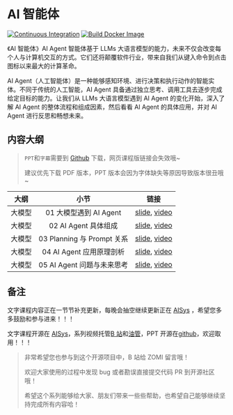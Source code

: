 <!--Copyright © ZOMI 适用于[License](https://github.com/chenzomi12/AISystem)版权许可-->

# AI 智能体

[![Continuous Integration](https://github.com/d2l-ai/d2l-en/actions/workflows/ci.yml/badge.svg)](https://github.com/d2l-ai/d2l-en/actions/workflows/ci.yml)
[![Build Docker Image](https://github.com/d2l-ai/d2l-en/actions/workflows/build-docker.yml/badge.svg)](https://github.com/d2l-ai/d2l-en/actions/workflows/build-docker.yml)

《AI 智能体》AI Agent 智能体基于 LLMs 大语言模型的能力，未来不仅会改变每个人与计算机交互的方式。它们还将颠覆软件行业，带来自我们从键入命令到点击图标以来最大的计算革命。

AI Agent（人工智能体）是一种能够感知环境、进行决策和执行动作的智能实体。不同于传统的人工智能，AI Agent 具备通过独立思考、调用工具去逐步完成给定目标的能力。让我们从 LLMs 大语言模型遇到 AI Agent 的变化开始，深入了解 AI Agent 的整体流程和组成因素，然后看看 AI Agent 的具体应用，并对 AI Agent 进行反思和畅想未来。

## 内容大纲

> `PPT`和`字幕`需要到 [Github](https://github.com/chenzomi12/AISystem) 下载，网页课程版链接会失效哦~
>
> 建议优先下载 PDF 版本，PPT 版本会因为字体缺失等原因导致版本很丑哦~

| 大纲 | 小节 | 链接|
|:--:|:--:|:--:|
| 大模型 | 01 大模型遇到 AI Agent | [slide](./01Introduction.pdf), [video](https://www.bilibili.com/video/BV11w411p7dW/) |
| 大模型 | 02 AI Agent 具体组成 | [slide](./02Component.pdf), [video](https://www.bilibili.com/video/BV11u4y1P73P/) |
| 大模型 | 03 Planning 与 Prompt 关系 | [slide](./03Planning.pdf), [video](https://www.bilibili.com/video/BV1kM411f7Gb/) |
| 大模型 | 04 AI Agent 应用原理剖析 | [slide](./04Application.pdf), [video](https://www.bilibili.com/video/BV1zM411f7n2/) |
| 大模型 | 05 AI Agent 问题与未来思考 | [slide](./05Summary.pdf), [video](https://www.bilibili.com/video/BV1KC4y1S7ZG/) |

## 备注

文字课程内容正在一节节补充更新，每晚会抽空继续更新正在 [AISys](https://chenzomi12.github.io/) ，希望您多多鼓励和参与进来！！！

文字课程开源在 [AISys](https://chenzomi12.github.io/)，系列视频托管[B 站](https://space.bilibili.com/517221395)和[油管](https://www.youtube.com/@ZOMI666/videos)，PPT 开源在[github](https://github.com/chenzomi12/AISystem)，欢迎取用！！！

> 非常希望您也参与到这个开源项目中，B 站给 ZOMI 留言哦！
>
> 欢迎大家使用的过程中发现 bug 或者勘误直接提交代码 PR 到开源社区哦！
>
> 希望这个系列能够给大家、朋友们带来一些些帮助，也希望自己能够继续坚持完成所有内容哈！
